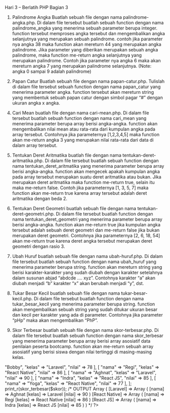 Hari 3 – Berlatih PHP Bagian 3

1. Palindrome Angka
Buatlah sebuah file dengan nama palindrome-angka.php. Di dalam file tersebut buatlah sebuah function dengan nama palindrome_angka yang menerima sebuah parameter berupa integer. function tersebut memproses angka tersebut dan mengembalikan angka selanjutnya yang merupakan sebuah palindrome. contoh jika parameter nya angka 38 maka function akan mereturn 44 yang merupakan angka palindrome. Jika parameter yang diberikan merupakan sebuah angka palindrome, maka function me-return angka selanjutnya yang merupakan palindrome. Contoh jika parameter nya angka 6 maka akan mereturn angka 7 yang merupakan palindrome selanjutnya. (Note: angka 0 sampai 9 adalah palindrome)

<?php

function palindrome_angka($angka) {
  // tulis kode di sini
}

// TEST CASES
echo palindrome_angka(8) // 9
echo palindrome_angka(10); // 11
echo palindrome_angka(117); // 121
echo palindrome_angka(175); // 181
echo palindrome_angka(1000); // 1001

?>
2. Papan Catur
Buatlah sebuah file dengan nama papan-catur.php. Tulislah di dalam file tersebut sebuah function dengan nama papan_catur yang menerima parameter angka. function tersebut akan mereturn string yang membentuk sebuah papan catur dengan simbol pagar “#” dengan ukuran angka x angka.

<?php

function papan_catur($angka) {
// tulis kode di sini
}

// TEST CASES
echo papan_catur(4) 
/*
# # # #
 # # #
# # # #
 # # #
 */

echo papan_catur(8)
/* 
# # # # # # # #
 # # # # # # # 
# # # # # # # #
 # # # # # # # 
# # # # # # # #
 # # # # # # #
# # # # # # # #
 # # # # # # #

echo papan_catur(5) 
/*
# # # # #
 # # # #
# # # # #
 # # # # 
# # # # #
*/
3. Pasangan Terbesar
buatlah sebuah file dengan nama pasangan-terbesar.php. Di dalam file tersebut buatlah function dengan nama pasangan_terbesar yang menerima sebuah parameter berupa angka dan akan mengembalikan pasangan angka yang merupakan angka terbesar. Contoh jika parameternya adalah 16749549 maka function me-return 95 karena angka tersebut adalah pasangan angka terbesar.

<?php
function pasangan_terbesar($angka){
// kode di sini
}

// TEST CASES
echo pasangan_terbesar(641573); // 73
echo pasangan_terbesar(12783456); // 83
echo pasangan_terbesar(910233); // 91
echo pasangan_terbesar(71856421); // 85
echo pasangan_terbesar(79918293); // 99

?>
4. Cari Mean
buatlah file dengan nama cari-mean.php. Di dalam file tersebut buatlah sebuah function dengan nama cari_mean yang menerima parameter berupa array berisi angka-angka. function akan mengembalikan nilai mean atau rata-rata dari kumpulan angka pada array tersebut. Contohnya jika parameternya [1,2,3,4,5] maka function akan me-return angka 3 yang merupakan nilai rata-rata dari data di dalam array tersebut.

<?php

function cari_mean($arr){
//kode di sini
}

TEST CASE 
echo cari_mean([1, 2, 3, 4, 5]); // 3
echo cari_mean([3, 5, 7, 5, 3]); // 5
echo cari_mean([6, 5, 4, 7, 3]); // 5
echo cari_mean([1, 3, 3]); // 2
echo cari_mean([7, 7, 7, 7, 7]); // 7

?>
5. Tentukan Deret Aritmatika
buatlah file dengan nama tentukan-deret-aritmatika.php. Di dalam file tersebut buatlah sebuah function dengan nama tentukan_deret_aritmatika yang menerima parameter berupa array berisi angka-angka. function akan mengecek apakah kumpulan angka pada array tersebut merupakan suatu deret aritmatika atau bukan. Jika merupakan deret aritmatika maka function me-return true, selain itu maka me-return false. Contoh jika parameternya [1, 3, 5, 7] maka function akan me-return true karena array tersebut adalah deret aritmatika dengan beda 2.

<?php
function tentukan_deret_aritmatika($arr) {
// kode di sini
}

// TEST CASES
echo tentukan_deret_aritmatika([1, 2, 3, 4, 5, 6]);// true
echo tentukan_deret_aritmatika([2, 4, 6, 12, 24]);// false
echo tentukan_deret_aritmatika([2, 4, 6, 8]); //true
echo tentukan_deret_aritmatika([2, 6, 18, 54]);// false
echo tentukan_deret_aritmatika([1, 2, 3, 4, 7, 9]);// false
?>
6. Tentukan Deret Geometri
buatlah sebuah file dengan nama tentukan-deret-geometri.php. Di dalam file tersebut buatlah function dengan nama tentukan_deret_geometri yang menerima parameter berupa array berisi angka-angka. function akan me-return true jika kumpulan angka tersebut adalah sebuah deret geometri dan me-return false jika bukan merupakan deret geometri. Contohnya jika parameternya [2, 6, 18, 54] akan me-return true karena deret angka tersebut merupakan deret geometri dengan rasio 3.

<?php
function tentukan_deret_geometri($arr) {
// kode di sini
}
//TEST CASES
echo tentukan_deret_geometri([1, 3, 9, 27, 81]); // true
echo tentukan_deret_geometri([2, 4, 8, 16, 32]); // true
echo tentukan_deret_geometri([2, 4, 6, 8]); // false
echo tentukan_deret_geometri([2, 6, 18, 54]); // true
echo tentukan_deret_geometri([1, 2, 3, 4, 7, 9]); //false
?>
7. Ubah Huruf
buatlah sebuah file dengan nama ubah-huruf.php. Di dalam file tersebut buatlah sebuah function dengan nama ubah_huruf yang menerima parameter berupa string. function akan mereturn string yang berisi karakter-karakter yang sudah diubah dengan karakter setelahnya dalam susunan abjad “abdcde …. xyz”. Contohnya karakter “a” akan diubah menjadi “b” karakter “x” akan berubah menjadi “y”, dst.

<?php
function ubah_huruf($string){
//kode di sini
}

// TEST CASES
echo ubah_huruf('wow'); // xpx
echo ubah_huruf('developer'); // efwfmpqfs
echo ubah_huruf('laravel'); // mbsbwfm
echo ubah_huruf('keren'); // lfsfo
echo ubah_huruf('semangat'); // tfnbohbu

?>
8. Tukar Besar Kecil
buatlah sebuah file dengan nama tukar-besar-kecil.php. Di dalam file tersebut buatlah function dengan nama tukar_besar_kecil yang menerima parameter berupa string. function akan mengembalikan sebuah string yang sudah ditukar ukuran besar dan kecil per karakter yang ada di parameter. Contohnya jika parameter “pHp” maka akan mengembalikan “PhP”.

<?php
function tukar_besar_kecil($string){
//kode di sini
}

// TEST CASES
echo tukar_besar_kecil('Hello World'); // "hELLO wORLD"
echo tukar_besar_kecil('I aM aLAY'); // "i Am Alay"
echo tukar_besar_kecil('My Name is Bond!!'); // "mY nAME IS bOND!!"
echo tukar_besar_kecil('IT sHOULD bE me'); // "it Should Be ME"
echo tukar_besar_kecil('001-A-3-5TrdYW'); // "001-a-3-5tRDyw"

?>
9. Skor Terbesar
buatlah sebuah file dengan nama skor-terbesar.php. Di dalam file tersebut buatlah sebuah function dengan nama skor_terbesar yang menerima parameter berupa array berisi array asosiatif data penilaian peserta bootcamp. function akan me-return sebuah array asosiatif yang berisi siswa dengan nilai tertinggi di masing-masing kelas.

<?php
function skor_terbesar($arr){
//kode di sini
}

// TEST CASES
$skor = [
  [
    "nama" => "Bobby",
    "kelas" => "Laravel",
    "nilai" => 78
  ],
  [
    "nama" => "Regi",
    "kelas" => "React Native",
    "nilai" => 86
  ],
  [
    "nama" => "Aghnat",
    "kelas" => "Laravel",
    "nilai" => 90
  ],
  [
    "nama" => "Indra",
    "kelas" => "React JS",
    "nilai" => 85
  ],
  [
    "nama" => "Yoga",
    "kelas" => "React Native",
    "nilai" => 77
  ],
];

print_r(skor_terbesar($skor));
/* OUTPUT
  Array (
    [Laravel] => Array
              (
                [nama] => Aghnat
                [kelas] => Laravel
                [nilai] => 90
              )
    [React Native] => Array
                  (
                    [nama] => Regi
                    [kelas] => React Native
                    [nilai] => 86
                  )
    [React JS] => Array
                (
                  [nama] => Indra
                  [kelas] => React JS
                  [nilai] => 85
                )
  )
*/
?>
